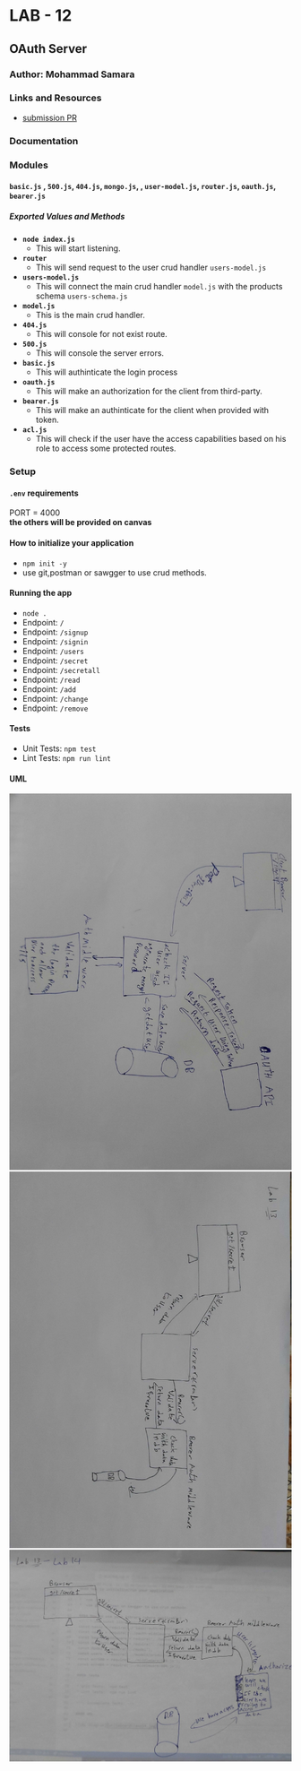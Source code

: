 # LAB - 12

<!-- ## Project: Project Name Here -->
## OAuth Server

### Author: Mohammad Samara

### Links and Resources

* [submission PR](https://github.com/mohammad-samara/auth-server/pull/3)

### Documentation
<!-- * [jsdoc]() -->
<!-- * [swagger]()  -->

### Modules

#### `basic.js` , `500.js`, `404.js`, `mongo.js`, , `user-model.js`, `router.js`, `oauth.js`, `bearer.js`

##### Exported Values and Methods

* **`node index.js`**
  * This will start listening.
* **`router`**
  * This will send request to the user crud handler `users-model.js`
* **`users-model.js`**
  * This will connect the main crud handler `model.js` with the products schema `users-schema.js`
* **`model.js`**
  * This is the main crud handler.
* **`404.js`**
  * This will console for not exist route.
* **`500.js`**
  * This will console the server errors.
* **`basic.js`**
  * This will authinticate the login process
* **`oauth.js`**
  * This will make an authorization for the client from third-party.
* **`bearer.js`**
  * This will make an authinticate for the client when provided with token.
* **`acl.js`**
  * This will check if the user have the access capabilities based on his role to access some protected routes.

### Setup

#### `.env` requirements

PORT = 4000  
**the others will be provided on canvas**

#### How to initialize your application

* `npm init -y`
* use git,postman or sawgger to use crud methods.

#### Running the app

* `node .`
* Endpoint: `/`
* Endpoint: `/signup`
* Endpoint: `/signin`
* Endpoint: `/users`
* Endpoint: `/secret`
* Endpoint: `/secretall`
* Endpoint: `/read`
* Endpoint: `/add`
* Endpoint: `/change`
* Endpoint: `/remove`

#### Tests

* Unit Tests: `npm test`
* Lint Tests: `npm run lint`

<!-- Incomplete Tests: -->

#### UML

![UML](./assets/uml12.jpg)
![UML](./assets/uml13.jpg)
![UML](./assets/uml14.jpg)
